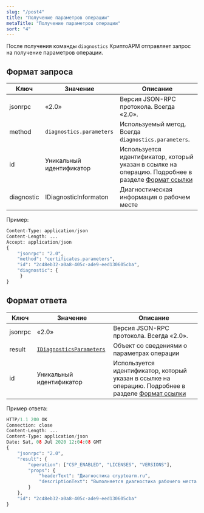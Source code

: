 ```yaml
---
slug: "/post4"
title: "Получение параметров операции"
metaTitle: "Получение параметров операции"
sort: "4"
---
```


После получения команды `diagnostics` КриптоАРМ отправляет запрос на получение параметров операции.

## Формат запроса

| Ключ | Значение | Описание |
| --- | --- | --- |
| jsonrpc | «2.0» | Версия JSON-RPC протокола. Всегда «2.0». |
| method | `diagnostics.parameters`|  Используемый метод. Всегда `diagnostics.parameters`. |
| id |  Уникальный идентификатор |  Используется идентификатор, который указан в ссылке на операцию. Подробнее в разделе [Формат ссылки](../002-description-requests-and-responses.md) |
| diagnostic |  IDiagnosticInformaton |  Диагностическая информация о рабочем месте |

Пример:

``` py linenums="1"
Content-Type: application/json
Content-Length: ...
Accept: application/json
{
    "jsonrpc": "2.0",
    "method": "certificates.parameters",
    "id": "2c48eb32-a0a8-405c-ade9-eed130605cba",
    "diagnostic": {
     }
}
```

## Формат ответа

| Ключ | Значение | Описание |
| --- | --- | --- |
| jsonrpc | «2.0» | Версия JSON-RPC протокола. Всегда «2.0». |
| result | [`IDiagnosticsParameters`](./06-IDiagnosticsParameters.md) |  Объект со сведениями о параметрах операции |
| id |  Уникальный идентификатор |  Используется идентификатор, который указан в ссылке на операцию. Подробнее в разделе [Формат ссылки](../002-description-requests-and-responses.md) |

Пример ответа:

``` py linenums="1"
HTTP/1.1 200 OK
Connection: close
Content-Length: ...
Content-Type: application/json
Date: Sat, 08 Jul 2020 12:04:08 GMT
{
    "jsonrpc": "2.0",
    "result": {
        "operation": ["CSP_ENABLED", "LICENSES", "VERSIONS"],
        "props": {
            "headerText": "Диагностика cryptoarm.ru",
            "descriptionText": "Выполняется диагностика рабочего места для работы на портале"
        }
    },
    "id": "2c48eb32-a0a8-405c-ade9-eed130605cba"
}
```